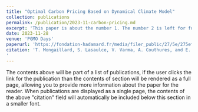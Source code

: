```yaml
---
title: "Optimal Carbon Pricing Based on Dynamical Climate Model"
collection: publications
permalink: /publication/2023-11-carbon-pricing.md
excerpt: 'This paper is about the number 1. The number 2 is left for future work.'
date: 2023-11-28
venue: 'PGMO Days'
paperurl: 'https://fondation-hadamard.fr/media/filer_public/27/5e/275ef5e6-b213-4b91-b472-0572d807a64e/pgmo-2023-booklet.pdf#page=98'
citation: 'T. Mongaillard, S. Lasaulce, V. Varma, A. Couthures, and E. Sabir, “Optimal Carbon Pricing Based on Dynamical Climate Model,” Book of abstracts PGMO DAYS 2023, p. 82, 2023.
'
---
```


The contents above will be part of a list of publications, if the user clicks the link for the publication than the contents of section will be rendered as a full page, allowing you to provide more information about the paper for the reader. When publications are displayed as a single page, the contents of the above "citation" field will automatically be included below this section in a smaller font.
